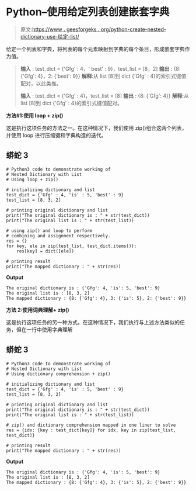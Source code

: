 # Python–使用给定列表创建嵌套字典

> 原文:[https://www . geesforgeks . org/python-create-nested-dictionary-use-给定-list/](https://www.geeksforgeeks.org/python-create-nested-dictionary-using-given-list/)

给定一个列表和字典，将列表的每个元素映射到字典的每个条目，形成嵌套字典作为值。

> **输入** : test_dict = {'Gfg' : 4，' best' : 9}，test_list = [8，2]
> **输出** : {8: {'Gfg': 4}，2: {'best': 9}}
> **解释**:从 list [8]到 dict {'Gfg' : 4}的索引式键值配对，以此类推。
> 
> **输入** : test_dict = {'Gfg' : 4}，test_list = [8]
> **输出** : {8: {'Gfg': 4}}
> **解释**:从 list [8]到 dict {'Gfg' : 4}的索引式键值配对。

**方法#1:使用 loop + zip()**

这是执行这项任务的方法之一。在这种情况下，我们使用 zip()组合这两个列表，并使用 loop 进行压缩键和字典构造的迭代。

## 蟒蛇 3

```
# Python3 code to demonstrate working of 
# Nested Dictionary with List
# Using loop + zip()

# initializing dictionary and list
test_dict = {'Gfg' : 4, 'is' : 5, 'best' : 9} 
test_list = [8, 3, 2]

# printing original dictionary and list
print("The original dictionary is : " + str(test_dict))
print("The original list is : " + str(test_list))

# using zip() and loop to perform 
# combining and assignment respectively.
res = {}
for key, ele in zip(test_list, test_dict.items()):
    res[key] = dict([ele])

# printing result 
print("The mapped dictionary : " + str(res)) 
```

**Output**

```
The original dictionary is : {'Gfg': 4, 'is': 5, 'best': 9}
The original list is : [8, 3, 2]
The mapped dictionary : {8: {'Gfg': 4}, 3: {'is': 5}, 2: {'best': 9}}

```

**方法 2:使用词典理解+ zip()**

这是执行这项任务的另一种方式。在这种情况下，我们执行与上述方法类似的任务，但在一行中使用字典理解

## 蟒蛇 3

```
# Python3 code to demonstrate working of 
# Nested Dictionary with List
# Using dictionary comprehension + zip()

# initializing dictionary and list
test_dict = {'Gfg' : 4, 'is' : 5, 'best' : 9} 
test_list = [8, 3, 2]

# printing original dictionary and list
print("The original dictionary is : " + str(test_dict))
print("The original list is : " + str(test_list))

# zip() and dictionary comprehension mapped in one liner to solve
res = {idx: {key : test_dict[key]} for idx, key in zip(test_list, test_dict)}

# printing result 
print("The mapped dictionary : " + str(res)) 
```

**Output**

```
The original dictionary is : {'Gfg': 4, 'is': 5, 'best': 9}
The original list is : [8, 3, 2]
The mapped dictionary : {8: {'Gfg': 4}, 3: {'is': 5}, 2: {'best': 9}}

```